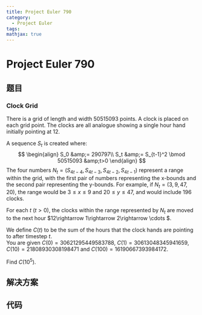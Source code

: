 ```yaml
---
title: Project Euler 790
category:
  - Project Euler
tags:
mathjax: true
---
```

<escape><!-- more --></escape>
    
# Project Euler 790
## 题目
### Clock Grid


There is a grid of length and width 50515093 points. A clock is placed on each grid point. The clocks are all analogue showing a single hour hand initially pointing at 12.  

A sequence $S_t$ is created where:
$$
\begin{align}
S_0 &amp;= 290797\\
S_t &amp;= S_{t-1}^2 \bmod 50515093 &amp;t>0
\end{align}
$$
The four numbers $N_t = (S_{4t-4}, S_{4t-3}, S_{4t-2}, S_{4t-1})$ represent a range within the grid, with the first pair of numbers representing the x-bounds and the second pair representing the y-bounds. For example, if $N_t = (3,9,47,20)$, the range would be $3\le x\le 9$ and $20\le y\le47$, and would include 196 clocks.

For each $t$ $(t>0)$, the clocks within the range represented by $N_t$ are moved to the next hour $12\rightarrow 1\rightarrow 2\rightarrow \cdots $.

We define $C(t)$ to be the sum of the hours that the clock hands are pointing to after timestep $t$.<br />
You are given $C(0) = 30621295449583788$, $C(1) =  30613048345941659$, $C(10) = 21808930308198471$ and $C(100) = 16190667393984172$.

Find $C(10^5)$.



## 解决方案


## 代码


